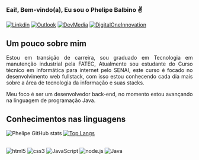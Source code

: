 
### Eai!, Bem-vindo(a), Eu sou o Phelipe Balbino ✌️

[![Linkdin](https://img.shields.io/badge/LinkedIn-0077B5?style=for-the-badge&logo=linkedin&logoColor=white)](https://www.linkedin.com/in/phelipebalbino/)
[![Outlook](https://img.shields.io/badge/Microsoft_Outlook-0078D4?style=for-the-badge&logo=microsoft-outlook&logoColor=white)](mailto:devphelipe@outlook.com)
[![DevMedia](https://img.shields.io/website?label=devmedia.com.br&style=for-the-badge&url=https://www.devmedia.com.br/perfil/phelipe-16)](https://www.devmedia.com.br/perfil/phelipe-16)
[![DigitalOneInnovation](https://img.shields.io/website?label=digitalinnovation.one&style=for-the-badge&url=https://digitalinnovation.one/)](https://web.dio.me/users/phelipe_balbino)
<br>
## Um pouco sobre mim
<div style="text-align: justify">
    <p> Estou em transição de carreira, sou graduado em Tecnologia em manutenção industrial pela FATEC, Atualmente sou estudante do Curso técnico em informática para internet pelo SENAI, este curso é focado no desenvolvimento web fullstack, com isso estou conhecendo cada dia mais sobre a área de tecnologia da informação e suas stacks. 
    <p>Meu foco é ser um desenvolvedor back-end, no momento estou avançando na linguagem de programação Java.
</div>

## Conhecimentos nas linguagens 
![Phelipe GitHub stats](https://github-readme-stats.vercel.app/api?username=DevPhelipeB&show_icons=true&theme=merko)
[![Top Langs](https://github-readme-stats.vercel.app/api/top-langs/?username=DevPhelipeB&layout=compact)](https://github.com/DevPhelipeB/github-readme-stats)

<div style="display: inline_block"><br/>
    <img aling="center" alt="html5" src="https://img.shields.io/badge/HTML5-E34F26?style=for-the-badge&logo=html5&logoColor=white" />
    <img aling="center" alt="css3" src="https://img.shields.io/badge/CSS3-1572B6?style=for-the-badge&logo=css3&logoColor=white" />
    <img aling="center" alt="JavaScript" src="https://img.shields.io/badge/JavaScript-F7DF1E?style=for-the-badge&logo=javascript&logoColor=black"/>
    <img aling="center" alt="node.js" src="https://img.shields.io/badge/Node.js-43853D?style=for-the-badge&logo=node.js&logoColor=white" />
    <img aling="center" alt="Java" src="https://img.shields.io/badge/Java-ED8B00?style=for-the-badge&logo=java&logoColor=white" />
</div>

<br>
